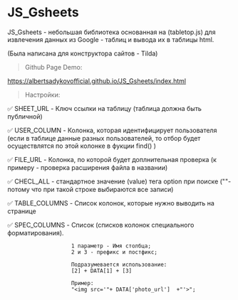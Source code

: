 # JS_Gsheets

JS_Gsheets - небольшая библиотека основанная на (tabletop.js)
для извлечения данных из Google - таблиц и вывода их в таблицы html.

(Была написана для конструктора сайтов - Tilda)

> Github Page Demo:

https://albertsadykovofficial.github.io/JS_Gsheets/index.html

> Настройки:
    
:white_check_mark: SHEET_URL - Ключ ссылки на таблицу (таблица должна быть публичной)

:white_check_mark: USER_COLUMN - Колонка, которая идентифицирует пользователя (если
                      в таблице данные разных пользователей, то отбор будет
                      осуществлятся по этой колонке в фукции find() )

:white_check_mark: FILE_URL - Колонка, по которой будет доплнительная проверка
                   (к примеру - проверка расширения файла в названии)

:white_check_mark: CHECL_ALL - стандартное значение (value) тега option при поиске
                    (""-потому что при такой строке выбираются все записи)

:white_check_mark: TABLE_COLUMNS - Список колонок, которые нужно выводить на странице

:white_check_mark: SPEC_COLUMNS - Список (списков колонок специального форматирования).
                       
                        1 параметр - Имя столбца; 
                        2 и 3 - префикс и постфикс;

                        Подразумевается использование:
                        [2] + DATA[1] + [3]

                        Пример:
                        "<img src='"+ DATA['photo_url']  +"'>";        
